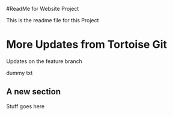#ReadMe for Website Project

This is the readme file for this Project

# More Updates from Tortoise Git

Updates on the feature branch


dummy txt

## A new section

Stuff goes here
